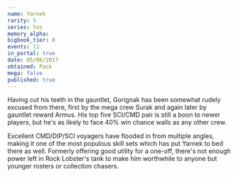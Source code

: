 ```yaml
---
name: Yarnek
rarity: 5
series: tos
memory_alpha:
bigbook_tier: 8
events: 11
in_portal: true
date: 05/06/2017
obtained: Pack
mega: false
published: true
---
```


Having cut his teeth in the gauntlet, Gorignak has been somewhat rudely excused from there, first by the mega crew Surak and again later by gauntlet reward Armus. His top five SCI/CMD pair is still a boon to newer players, but he's as likely to face 40% win chance walls as any other crew.

Excellent CMD/DIP/SCI voyagers have flooded in from multiple angles, making it one of the most populous skill sets which has put Yarnek to bed there as well. Formerly offering good utility for a one-off, there's not enough power left in Rock Lobster's tank to make him worthwhile to anyone but younger rosters or collection chasers.
